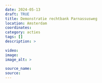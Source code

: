 ```yaml
---
date: 2024-05-13
draft: TRUE
title: Demonstratie rechtbank Parnassusweg
location: Amsterdam
coordinates: 
category: acties
tags: []
description: > 
 
video: 
image: 
image_alt: > 
 
source_name: 
source: 
---
```

